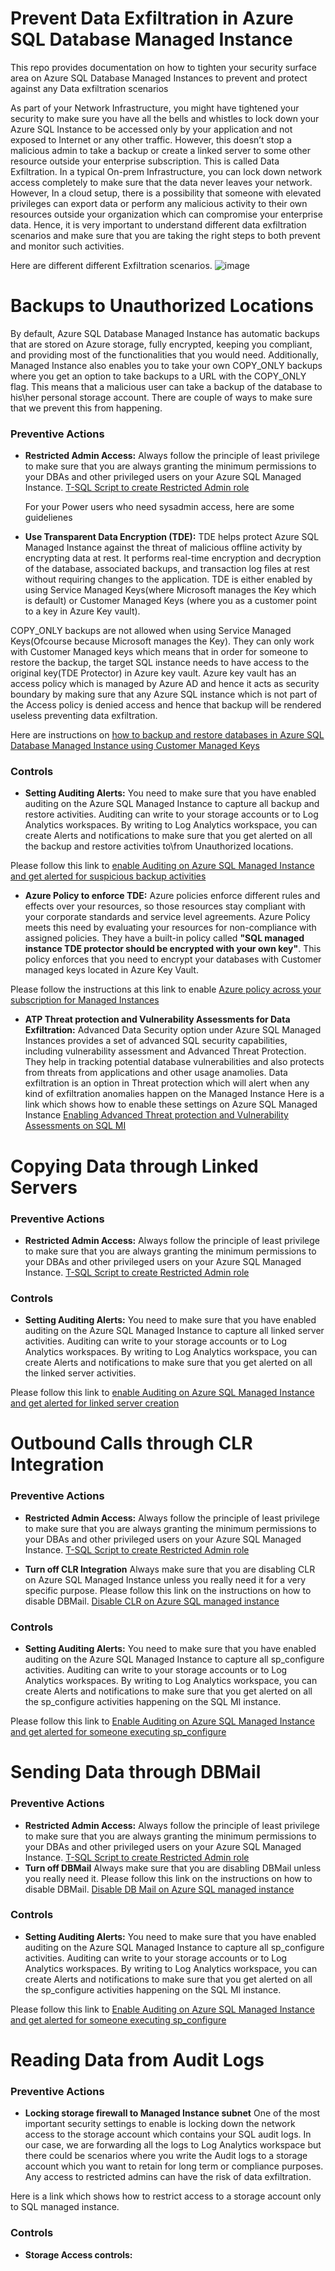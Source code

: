 # Prevent Data Exfiltration in Azure SQL Database Managed Instance
This repo provides documentation on how to tighten your security surface area on Azure SQL Database Managed Instances to prevent and protect against any Data exfiltration scenarios

As part of your Network Infrastructure, you might have tightened your security to make sure you have all the bells and whistles to lock down your Azure SQL Instance to be accessed only by your application and not exposed to Internet or any other traffic. However, this doesn’t stop a malicious admin to take a backup or create a linked server to some other resource outside your enterprise subscription. This is called Data Exfiltration. In a typical On-prem Infrastructure, you can lock down network access completely to make sure that the data never leaves your network. However, In a cloud setup, there is a possibility that someone with elevated privileges can export data or perform any malicious activity to their own resources outside your organization which can compromise your enterprise data. Hence, it is very important to understand different data exfiltration scenarios and make sure that you are taking the right steps to both prevent and monitor such activities.

Here are different different Exfiltration scenarios.
![image](https://user-images.githubusercontent.com/22504173/75120368-4b158100-5659-11ea-8a34-8a05440158e1.png)


# Backups to Unauthorized Locations
By default, Azure SQL Database Managed Instance has automatic backups that are stored on Azure storage, fully encrypted, keeping you compliant, and providing most of the functionalities that you would need. Additionally, Managed Instance also enables you to take your own COPY_ONLY backups where you get an option to take backups to a URL with the COPY_ONLY flag. This means that a malicious user can take a backup of the database to his\her personal storage account. There are couple of ways to make sure that we prevent this from happening.

### Preventive Actions
* **Restricted Admin Access:**
  Always follow the principle of least privilege to make sure that you are always granting the minimum permissions to your DBAs and other privileged users on your Azure SQL Managed Instance.
   [T-SQL Script to create Restricted Admin role](https://github.com/raghavender7/Prevent-Data-Exfiltration-in-Azure-SQL-Managed-Instance/blob/master/Restricted%20Admin.sql)
   
   For your Power users who need sysadmin access, here are some guidelienes
   
* **Use Transparent Data Encryption (TDE):**
TDE helps protect Azure SQL Managed Instance against the threat of malicious offline activity by encrypting data at rest. It performs real-time encryption and decryption of the database, associated backups, and transaction log files at rest without requiring changes to the application. TDE is either enabled by using Service Managed Keys(where Microsoft manages the Key which is default) or Customer Managed Keys (where you as a customer point to a key in Azure Key vault). 

COPY_ONLY backups are not allowed when using Service Managed Keys(Ofcourse because Microsoft manages the Key). They can only work with Customer Managed keys which means that in order for someone to restore the backup, the target SQL instance needs to have access to the original key(TDE Protector) in Azure key vault. Azure key vault has an access policy which is managed by Azure AD and hence it acts as security boundary by making sure that any Azure SQL instance which is not part of the Access policy is denied access and hence that backup will be rendered useless preventing data exfiltration.

Here are instructions on [how to backup and restore databases in Azure SQL Database Managed Instance using Customer Managed Keys](https://github.com/raghavender7/Prevent-Data-Exfiltration-in-Azure-SQL-Managed-Instance/blob/master/BackupRestoreusingCMK.md)
 
### Controls
* **Setting Auditing Alerts:**
You need to make sure that you have enabled auditing on the Azure SQL Managed Instance to capture all backup and restore activities. Auditing can write to your storage accounts or to Log Analytics workspaces. By writing to Log Analytics workspace, you can create Alerts and notifications to make sure that you get alerted on all the backup and restore activities to\from Unauthorized locations.

Please follow this link to [enable Auditing on Azure SQL Managed Instance and get alerted for suspicious backup activities](https://github.com/raghavender7/Prevent-Data-Exfiltration-in-Azure-SQL-Managed-Instance/blob/master/SQLMIAuditforBackuprestore.md)

* **Azure Policy to enforce TDE:**
Azure policies enforce different rules and effects over your resources, so those resources stay compliant with your corporate standards and service level agreements. Azure Policy meets this need by evaluating your resources for non-compliance with assigned policies. They have a built-in policy called **"SQL managed instance TDE protector should be encrypted with your own key"**. This policy enforces that you need to encrypt your databases with Customer managed keys located in Azure Key Vault.

Please follow the instructions at this link to enable [Azure policy across your subscription for Managed Instances](https://github.com/raghavender7/Prevent-Data-Exfiltration-in-Azure-SQL-Managed-Instance/blob/master/azurepolicytdecmk.md)

* **ATP Threat protection and Vulnerability Assessments for Data Exfiltration:**
Advanced Data Security option under Azure SQL Managed Instances provides a set of advanced SQL security capabilities, including vulnerability assessment and Advanced Threat Protection. They help in tracking potential database vulnerabilities and also protects from threats from applications and other usage anamolies. Data exfiltration is an option in Threat protection which will alert when any kind of exfiltration anomalies happen on the Managed Instance
Here is a link which shows how to enable these settings on Azure SQL Managed Instance  [Enabling Advanced Threat protection and Vulnerability Assessments on SQL MI](https://github.com/raghavender7/Prevent-Data-Exfiltration-in-Azure-SQL-Managed-Instance/blob/master/ATPDataexfiltration.md)



# Copying Data through Linked Servers
### Preventive Actions
* **Restricted Admin Access:**
  Always follow the principle of least privilege to make sure that you are always granting the minimum permissions to your DBAs and other privileged users on your Azure SQL Managed Instance.
   [T-SQL Script to create Restricted Admin role](https://github.com/raghavender7/Prevent-Data-Exfiltration-in-Azure-SQL-Managed-Instance/blob/master/Restricted%20Admin.sql)
   
### Controls
* **Setting Auditing Alerts:**
You need to make sure that you have enabled auditing on the Azure SQL Managed Instance to capture all linked server activities. Auditing can write to your storage accounts or to Log Analytics workspaces. By writing to Log Analytics workspace, you can create Alerts and notifications to make sure that you get alerted on all the linked server activities.

Please follow this link to [enable Auditing on Azure SQL Managed Instance and get alerted for linked server creation](https://github.com/raghavender7/Prevent-Data-Exfiltration-in-Azure-SQL-Managed-Instance/blob/master/SQLMIauditingforLinkedServer.md)

# Outbound Calls through CLR Integration
### Preventive Actions
* **Restricted Admin Access:**
  Always follow the principle of least privilege to make sure that you are always granting the minimum permissions to your DBAs and other privileged users on your Azure SQL Managed Instance.
   [T-SQL Script to create Restricted Admin role](https://github.com/raghavender7/Prevent-Data-Exfiltration-in-Azure-SQL-Managed-Instance/blob/master/Restricted%20Admin.sql)
   
* **Turn off CLR Integration**
 Always make sure that you are disabling CLR on Azure SQL Managed Instance unless you really need it for a very specific purpose. Please follow this link on the instructions on how to disable DBMail. 
  [Disable CLR on Azure SQL managed instance](https://github.com/raghavender7/Prevent-Data-Exfiltration-in-Azure-SQL-Managed-Instance/blob/master/SQLMIDisableclr.md)
  
### Controls
* **Setting Auditing Alerts:**
You need to make sure that you have enabled auditing on the Azure SQL Managed Instance to capture all sp_configure activities. Auditing can write to your storage accounts or to Log Analytics workspaces. By writing to Log Analytics workspace, you can create Alerts and notifications to make sure that you get alerted on all the sp_configure activities happening on the SQL MI instance.

Please follow this link to [Enable Auditing on Azure SQL Managed Instance and get alerted for someone executing sp_configure](https://github.com/raghavender7/Prevent-Data-Exfiltration-in-Azure-SQL-Managed-Instance/blob/master/SPconfigureAuditingSQLMI.md)

# Sending Data through DBMail
### Preventive Actions
* **Restricted Admin Access:**
  Always follow the principle of least privilege to make sure that you are always granting the minimum permissions to your DBAs and other privileged users on your Azure SQL Managed Instance.
   [T-SQL Script to create Restricted Admin role](https://github.com/raghavender7/Prevent-Data-Exfiltration-in-Azure-SQL-Managed-Instance/blob/master/Restricted%20Admin.sql)
 * **Turn off DBMail**
 Always make sure that you are disabling DBMail unless you really need it. Please follow this link on the instructions on how to disable DBMail. 
  [Disable DB Mail on Azure SQL managed instance](https://github.com/raghavender7/Prevent-Data-Exfiltration-in-Azure-SQL-Managed-Instance/blob/master/DisableDBMail.md)
 
 
### Controls
* **Setting Auditing Alerts:**
You need to make sure that you have enabled auditing on the Azure SQL Managed Instance to capture all sp_configure activities. Auditing can write to your storage accounts or to Log Analytics workspaces. By writing to Log Analytics workspace, you can create Alerts and notifications to make sure that you get alerted on all the sp_configure activities happening on the SQL MI instance.

Please follow this link to [Enable Auditing on Azure SQL Managed Instance and get alerted for someone executing sp_configure](https://github.com/raghavender7/Prevent-Data-Exfiltration-in-Azure-SQL-Managed-Instance/blob/master/SPconfigureAuditingSQLMI.md)


# Reading Data from Audit Logs
### Preventive Actions
* **Locking storage firewall to Managed Instance subnet**
One of the most important security settings to enable is locking down the network access to the storage account which contains your SQL audit logs. In our case, we are forwarding all the logs to Log Analytics workspace but there could be scenarios where you write the Audit logs to a storage account which you want to retain for long term or compliance purposes. Any access to restricted admins can have the risk of data exfiltration.

Here is a link which shows how to restrict access to a storage account only to SQL managed instance.

### Controls
* **Storage Access controls:**





